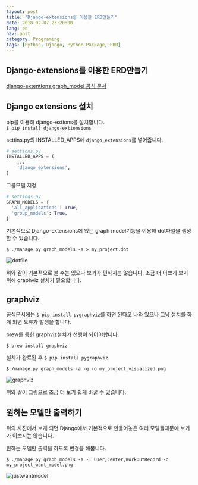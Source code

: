 ```yaml
---
layout: post
title: "Django-extensions를 이용한 ERD만들기"
date: 2018-02-07 23:20:00
lang: en
nav: post
category: Programing
tags: [Python, Django, Python Package, ERD]
---
```


## Django-extensions를 이용한 ERD만들기

[django-extentions graph_model 공식 문서](http://django-extensions.readthedocs.io/en/latest/graph_models.html)

## Django extensions 설치 
pip를 이용해 django-extions를 설치합니다.<br>
```$ pip install django-extionsions```

settins.py의 INSTALLED\_APPS에 `django_extensions`를 넣어줍니다. 

```python
# settions.py
INSTALLED_APPS = (
    ...
    'django_extensions',
)

```
그룹모델 지정 

```python
# settings.py
GRAPH_MODELS = {
  'all_applications': True,
  'group_models': True,
}

```

기본적으로 Django-extensions에 있는 graph model기능을 이용해 dot파일을 생성할 수 있습니다.

```$ ./manage.py graph_models -a > my_project.dot```

![dotfile](/images/erd/dot.png)


위와 같이 기본적으로 볼 수는 있으나 보기가 편하지는 않습니다.
조금 더 이쁘게 보기 위해 graphviz 설치가 필요합니다. 

## graphviz

공식문서에는 ```$ pip install pygraphviz```를 하면 된다고 나와 있으나 그냥 설치를 하게 되면 오류가 발생을 합니다.

brew를 통한 graphviz설치가 선행이 되어야합니다.

```$ brew install graphviz```

설치가 완료된 후 ```$ pip install pygraphviz```

```$ /manage.py graph_models -a -g -o my_project_visualized.png```

![graphviz](/images/erd/graphviz.png)

위와 같이 그림으로 조금 더 보기 쉽게 바꿀 수 있습니다.

## 원하는 모델만 출력하기 

위의 사진에서 보게 되면 Django에서 기본적으로 만들어놓은 여러 모델들때문에 보기가 이쁘지는 않습니다.

원하는 모델만 출력을 하도록 변경을 해봅니다.

```$ ./manage.py graph_models -a -I User,Center,WorkOutRecord -o my_project_want_model.png```

![justwantmodel](/images/erd/my_project_include.png)
